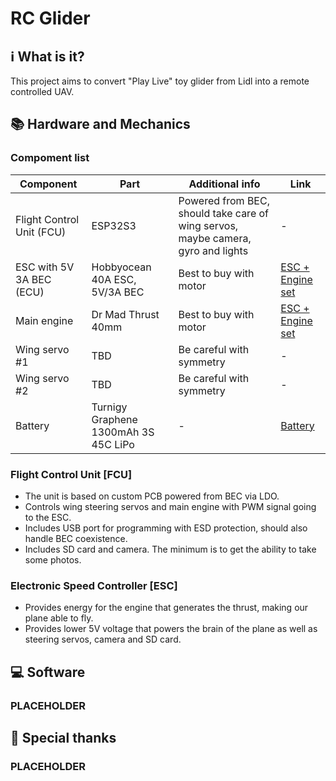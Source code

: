 # RC Glider
## ℹ️ What is it?
This project aims to convert "Play Live" toy glider from Lidl into a remote controlled UAV.

## 📚 Hardware and Mechanics
### Compoment list
| Component 	| Part 	|  Additional info	|  Link |
|---	|---	|---	|---	|
| Flight Control Unit (FCU) | ESP32S3	| Powered from BEC, should take care of wing servos, maybe camera, gyro and lights | - |
| ESC with 5V 3A BEC (ECU) |  Hobbyocean 40A ESC, 5V/3A BEC |   Best to buy with motor | [ESC + Engine set](https://pl.aliexpress.com/item/1005006107745151.html)|
| Main engine |  Dr Mad Thrust 40mm 	|  Best to buy with motor	| [ESC + Engine set](https://pl.aliexpress.com/item/1005006107745151.html) |
| Wing servo #1 | TBD	| Be careful with symmetry | - |
| Wing servo #2 | TBD | Be careful with symmetry | - |
| Battery | Turnigy Graphene 1300mAh 3S 45C LiPo | - | [Battery](https://hobbyking.com/en_us/graphene-1300mah-3s-45c-w-xt60.html)	|

### Flight Control Unit [FCU]
- The unit is based on custom PCB powered from BEC via LDO.
- Controls wing steering servos and main engine with PWM signal going to the ESC.
- Includes USB port for programming with ESD protection, should also handle BEC coexistence.
- Includes SD card and camera. The minimum is to get the ability to take some photos.

### Electronic Speed Controller [ESC]
- Provides energy for the engine that generates the thrust, making our plane able to fly.
- Provides lower 5V voltage that powers the brain of the plane as well as steering servos, camera and SD card.

## 💻 Software
### PLACEHOLDER

## 💌 Special thanks
### PLACEHOLDER
